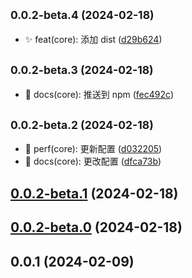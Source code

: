 

## <small>0.0.2-beta.4 (2024-02-18)</small>

* ✨ feat(core): 添加 dist ([d29b624](https://github.com/hezhongfeng/detect-browser-navigation-in-vue-router/commit/d29b624))

## <small>0.0.2-beta.3 (2024-02-18)</small>

* 📃 docs(core): 推送到 npm ([fec492c](https://github.com/hezhongfeng/detect-browser-navigation-in-vue-router/commit/fec492c))

## <small>0.0.2-beta.2 (2024-02-18)</small>

* 🎈 perf(core): 更新配置 ([d032205](https://github.com/hezhongfeng/detect-browser-navigation-in-vue-router/commit/d032205))
* 📃 docs(core): 更改配置 ([dfca73b](https://github.com/hezhongfeng/detect-browser-navigation-in-vue-router/commit/dfca73b))

## [0.0.2-beta.1](https://github.com/hezhongfeng/detect-browser-navigation-in-vue-router/compare/0.0.2-beta.0...0.0.2-beta.1) (2024-02-18)

## [0.0.2-beta.0](https://github.com/hezhongfeng/detect-browser-navigation-in-vue-router/compare/0.0.1...0.0.2-beta.0) (2024-02-18)

## 0.0.1 (2024-02-09)
